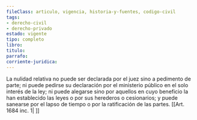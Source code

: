 ```yaml
---
fileClass: articulo, vigencia, historia-y-fuentes, codigo-civil
tags:
- derecho-civil
- derecho-privado
estado: vigente
tipo: completo
libro:
titulo:
parrafo:
corriente-juridica:
---
```

La nulidad relativa no puede ser declarada por el juez sino a pedimento de parte; ni puede pedirse su declaración por el ministerio público en el solo interés de la ley; ni puede alegarse sino por aquellos en cuyo beneficio la han establecido las leyes o por sus herederos o cesionarios; y puede sanearse por el lapso de tiempo o por la ratificación de las partes. [[Art. 1684 inc. 1| ]]